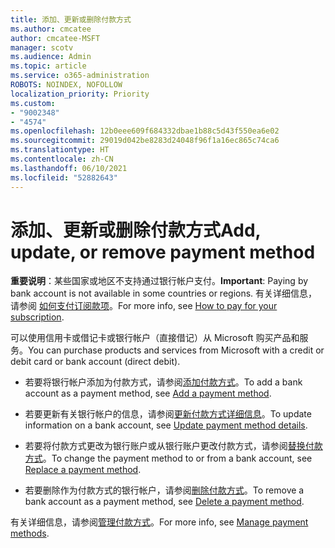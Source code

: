 ```yaml
---
title: 添加、更新或删除付款方式
ms.author: cmcatee
author: cmcatee-MSFT
manager: scotv
ms.audience: Admin
ms.topic: article
ms.service: o365-administration
ROBOTS: NOINDEX, NOFOLLOW
localization_priority: Priority
ms.custom:
- "9002348"
- "4574"
ms.openlocfilehash: 12b0eee609f684332dbae1b88c5d43f550ea6e02
ms.sourcegitcommit: 29019d042be8283d24048f96f1a16ec865c74ca6
ms.translationtype: HT
ms.contentlocale: zh-CN
ms.lasthandoff: 06/10/2021
ms.locfileid: "52882643"
---
```

# <a name="add-update-or-remove-payment-method"></a><span data-ttu-id="09f79-102">添加、更新或删除付款方式</span><span class="sxs-lookup"><span data-stu-id="09f79-102">Add, update, or remove payment method</span></span>

<span data-ttu-id="09f79-103">**重要说明**：某些国家或地区不支持通过银行帐户支付。</span><span class="sxs-lookup"><span data-stu-id="09f79-103">**Important**: Paying by bank account is not available in some countries or regions.</span></span> <span data-ttu-id="09f79-104">有关详细信息，请参阅 [如何支付订阅款项](/microsoft-365/commerce/billing-and-payments/pay-for-your-subscription)。</span><span class="sxs-lookup"><span data-stu-id="09f79-104">For more info, see [How to pay for your subscription](/microsoft-365/commerce/billing-and-payments/pay-for-your-subscription).</span></span> 

<span data-ttu-id="09f79-105">可以使用信用卡或借记卡或银行帐户（直接借记）从 Microsoft 购买产品和服务。</span><span class="sxs-lookup"><span data-stu-id="09f79-105">You can purchase products and services from Microsoft with a credit or debit card or bank account (direct debit).</span></span>

- <span data-ttu-id="09f79-106">若要将银行帐户添加为付款方式，请参阅[添加付款方式](/microsoft-365/commerce/billing-and-payments/manage-payment-methods#add-a-payment-method)。</span><span class="sxs-lookup"><span data-stu-id="09f79-106">To add a bank account as a payment method, see [Add a payment method](/microsoft-365/commerce/billing-and-payments/manage-payment-methods#add-a-payment-method).</span></span>

- <span data-ttu-id="09f79-107">若要更新有关银行帐户的信息，请参阅[更新付款方式详细信息](/microsoft-365/commerce/billing-and-payments/manage-payment-methods#update-payment-method-details)。</span><span class="sxs-lookup"><span data-stu-id="09f79-107">To update information on a bank account, see [Update payment method details](/microsoft-365/commerce/billing-and-payments/manage-payment-methods#update-payment-method-details).</span></span>

- <span data-ttu-id="09f79-108">若要将付款方式更改为银行账户或从银行账户更改付款方式，请参阅[替换付款方式](/microsoft-365/commerce/billing-and-payments/manage-payment-methods#replace-a-payment-method)。</span><span class="sxs-lookup"><span data-stu-id="09f79-108">To change the payment method to or from a bank account, see [Replace a payment method](/microsoft-365/commerce/billing-and-payments/manage-payment-methods#replace-a-payment-method).</span></span>

- <span data-ttu-id="09f79-109">若要删除作为付款方式的银行帐户，请参阅[删除付款方式](/microsoft-365/commerce/billing-and-payments/manage-payment-methods#delete-a-payment-method)。</span><span class="sxs-lookup"><span data-stu-id="09f79-109">To remove a bank account as a payment method, see [Delete a payment method](/microsoft-365/commerce/billing-and-payments/manage-payment-methods#delete-a-payment-method).</span></span>

<span data-ttu-id="09f79-110">有关详细信息，请参阅[管理付款方式](/microsoft-365/commerce/billing-and-payments/manage-payment-methods)。</span><span class="sxs-lookup"><span data-stu-id="09f79-110">For more info, see [Manage payment methods](/microsoft-365/commerce/billing-and-payments/manage-payment-methods).</span></span>
